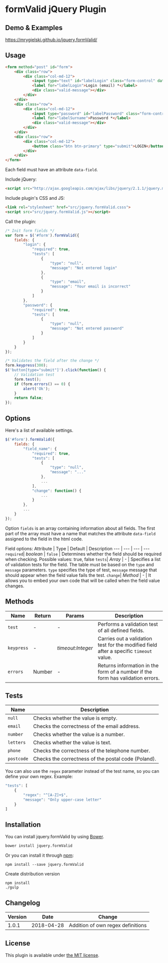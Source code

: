 # formValid jQuery Plugin

## Demo & Examples

<https://mrygielski.github.io/jquery.formValid/>

## Usage

```html
<form method="post" id="form">
	<div class="row">
		<div class="col-md-12">
			<input type="text" id="labelLogin" class="form-control" data-field="login">
			<label for="labelLogin">Login (email) *</label>
			<div class="valid-message"></div>
		</div>
	</div>
	<div class="row">
		<div class="col-md-12">
			<input type="password" id="labelPassword" class="form-control" data-field="password">
			<label for="labelSurname">Password *</label>
			<div class="valid-message"></div>
		</div>
	</div>
	<div class="row">
		<div class="col-md-12">
			<button class="btn btn-primary" type="submit">LOGIN</button>
		</div>
	</div>
</form>
```
Each field must have an attribute `data-field`.

Include jQuery:

```html
<script src="http://ajax.googleapis.com/ajax/libs/jquery/2.1.1/jquery.min.js"></script>
```

Include plugin's CSS and JS:

```html
<link rel="stylesheet" href="src/jquery.formValid.csss">
<script src="src/jquery.formValid.js"></script>
```

Call the plugin:

```javascript
/* Init form fields */
var form = $('#form').formValid({
	fields: {
		"login": {
			"required": true, 
			"tests": [
				{
					"type": "null", 
					"message": "Not entered login"
				},
				{
					"type": "email", 
					"message": "Your email is incorrect"
				}
			]
		},
		"password": {
			"required": true,
			"tests": [
				{
					"type": "null", 
					"message": "Not entered password"
				}
			]
		}
	}
});

/* Validates the field after the change */
form.keypress(300);
$('button[type="submit"]').click(function() {
	// Validation test 	
	form.test();
	if (form.errors() == 0) {
		alert('Ok');
	}
	return false;
});
```

## Options

Here's a list of available settings.

```javascript
$('#form').formValid({
    fields: {
        "field_name": {
            "required": true,
            "tests": [
                {
                    "type": "null",
                    "message": "..."
                },
                ...
            ],
            "change": function() {
                ...
            }
        },
        ...
    }
});
```
Option `fields` is an array containing information about all fields. The first part of the array must have a name that matches the attribute `data-field` assigned to the field in the html code.

Field options:
Attribute | Type | Default | Description
--- | --- | --- | ---
`required`| *boolean* | `false` | Determines whether the field should be required when checking. Possible values: true, false
`tests`| *Array* | - | Specifies a list of validation tests for the field. The table must be based on the `type` and `message` parameters. `type` specifies the type of test, `message` message that should appear when the field value fails the test.
`change`| *Method* | - | It allows you to embed your own code that will be called when the field value changes.

## Methods

Name            | Return             |  Params                | Description
---                        | ---            | ---                | ---
`test`| - | - | Performs a validation test of all defined fields.
`keypress`| - | *timeout:Integer* | Carries out a validation test for the modified field after a specific `timeout` value.
`errors`| Number | - | Returns information in the form of a number if the form has validation errors.


## Tests

Name            | Description
---               | ---
`null`| Checks whether the value is empty.
`email`| Checks the correctness of the email address.
`number`| Checks whether the value is a number.
`letters`| Checks whether the value is text.
`phone`| Checks the correctness of the telephone number.
`postcode`| Checks the correctness of the postal code (Poland).

You can also use the `regex` parameter instead of the test name, so you can define your own regex. Example:

```javascript
"tests": [
	{
		"regex": "^[A-Z]+$", 
		"message": "Only upper-case letter"
	}
]
```

## Installation

You can install jquery.formValid by using [Bower](http://bower.io/).

```bash
bower install jquery.formValid
```

Or you can install it through [npm](https://www.npmjs.com/):

```
npm install --save jquery.formValid
```

Create distribution version
```
npm install
./gulp
```

## Changelog

Version            | Date | Change
---               | --- | ---
1.0.1 |2018-04-28| Addition of own regex definitions 

## License

This plugin is available under [the MIT license](https://opensource.org/licenses/mit-license.php).